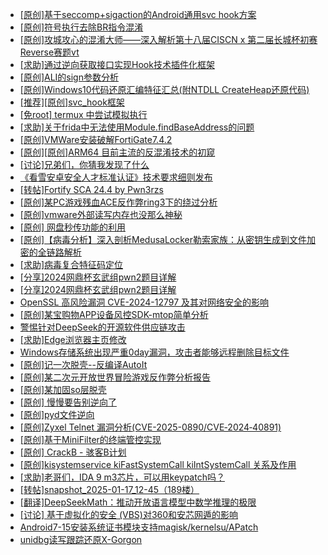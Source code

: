 + [[原创]基于seccomp+sigaction的Android通用svc hook方案](https://bbs.kanxue.com/thread-277544.htm)
+ [[原创]符号执行去除BR指令混淆](https://bbs.kanxue.com/thread-280737.htm)
+ [[原创]攻城攻心的混淆大师——深入解析第十八届CISCN x 第二届长城杯初赛Reverse赛题vt](https://bbs.kanxue.com/thread-285566.htm)
+ [[求助]通过逆向获取接口实现Hook技术插件化框架](https://bbs.kanxue.com/thread-285565.htm)
+ [[原创]ALI的sign参数分析](https://bbs.kanxue.com/thread-284292.htm)
+ [[原创]Windows10代码还原汇编特征汇总(附NTDLL CreateHeap还原代码)](https://bbs.kanxue.com/thread-285564.htm)
+ [[推荐][原创]svc_hook框架](https://bbs.kanxue.com/thread-284713.htm)
+ [[免root] termux 中尝试模拟执行](https://bbs.kanxue.com/thread-285091.htm)
+ [[求助]关于frida中无法使用Module.findBaseAddress的问题](https://bbs.kanxue.com/thread-281664.htm)
+ [[原创]VMWare安装破解FortiGate7.4.2](https://bbs.kanxue.com/thread-284794.htm)
+ [[原创][原创]ARM64 目前主流的反混淆技术的初窥](https://bbs.kanxue.com/thread-285567.htm)
+ [[讨论]兄弟们，你猜我发现了什么](https://bbs.kanxue.com/thread-285293.htm)
+ [《看雪安卓安全人才标准认证》技术要求细则发布](https://bbs.kanxue.com/thread-265424.htm)
+ [[转帖]Fortify SCA 24.4 by Pwn3rzs](https://bbs.kanxue.com/thread-285524.htm)
+ [[原创]某PC游戏残血ACE反作弊ring3下的绕过分析](https://bbs.kanxue.com/thread-284667.htm)
+ [[原创]vmware外部读写内存也没那么神秘](https://bbs.kanxue.com/thread-284956.htm)
+ [[原创] 网盘秒传功能的利用](https://bbs.kanxue.com/thread-284783.htm)
+ [[原创]【病毒分析】深入剖析MedusaLocker勒索家族：从密钥生成到文件加密的全链路解析](https://bbs.kanxue.com/thread-285568.htm)
+ [[求助]病毒复合特征码定位](https://bbs.kanxue.com/thread-285518.htm)
+ [[分享]2024网鼎杯玄武组pwn2题目详解](https://bbs.kanxue.com/thread-285579.htm)
+ [[分享]2024网鼎杯玄武组pwn2题目详解](https://bbs.kanxue.com/thread-285578.htm)
+ [OpenSSL 高风险漏洞 CVE-2024-12797 及其对网络安全的影响](https://bbs.kanxue.com/thread-285577.htm)
+ [[原创]某宝购物APP设备风控SDK-mtop简单分析](https://bbs.kanxue.com/thread-284241.htm)
+ [警惕针对DeepSeek的开源软件供应链攻击](https://bbs.kanxue.com/thread-285576.htm)
+ [[求助]Edge浏览器主页修改](https://bbs.kanxue.com/thread-285575.htm)
+ [Windows存储系统出现严重0day漏洞，攻击者能够远程删除目标文件](https://bbs.kanxue.com/thread-285573.htm)
+ [[原创]记一次脱壳--反编译AutoIt](https://bbs.kanxue.com/thread-285274.htm)
+ [[原创]某二次元开放世界冒险游戏反作弊分析报告](https://bbs.kanxue.com/thread-285580.htm)
+ [[原创]某加固so层脱壳](https://bbs.kanxue.com/thread-285539.htm)
+ [[原创] 慢慢要告别逆向了](https://bbs.kanxue.com/thread-270844.htm)
+ [[原创]pyd文件逆向](https://bbs.kanxue.com/thread-285496.htm)
+ [[原创]Zyxel Telnet 漏洞分析(CVE-2025-0890/CVE‑2024‑40891)](https://bbs.kanxue.com/thread-285584.htm)
+ [[原创]基于MiniFilter的终端管控实现](https://bbs.kanxue.com/thread-285447.htm)
+ [[原创] CrackB - 骇客B计划](https://bbs.kanxue.com/thread-285582.htm)
+ [[原创]kisystemservice kiFastSystemCall kiIntSystemCall 关系及作用](https://bbs.kanxue.com/thread-285585.htm)
+ [[求助]老哥们，IDA 9 m3芯片，可以用keypatch吗？](https://bbs.kanxue.com/thread-285365.htm)
+ [[转帖]snapshot_2025-01-17_12-45（189楼）](https://bbs.kanxue.com/thread-270207.htm)
+ [[翻译]DeepSeekMath：推动开放语言模型中数学推理的极限](https://bbs.kanxue.com/thread-285587.htm)
+ [[讨论] 基于虚拟化的安全 (VBS)对360和安芯网遁的影响](https://bbs.kanxue.com/thread-285588.htm)
+ [Android7-15安装系统证书模块支持magisk/kernelsu/APatch](https://bbs.kanxue.com/thread-275433.htm)
+ [unidbg读写跟踪还原X-Gorgon](https://bbs.kanxue.com/thread-285586.htm)
